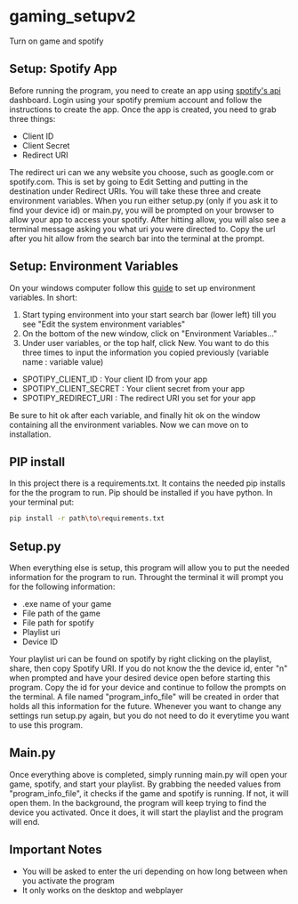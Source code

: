 # gaming_setupv2
Turn on game and spotify

## Setup: Spotify App
Before running the program, you need to create an app using [spotify's api](https://developer.spotify.com/dashboard/applications) dashboard. Login using your spotify premium account and follow the instructions to create the app. Once the app is created, you need to grab three things:
* Client ID
* Client Secret
* Redirect URI

The redirect uri can we any website you choose, such as google.com or spotify.com. This is set by going to Edit Setting and putting in the destination under Redirect URIs. You will take these three and create environment variables. When you run either setup.py (only if you ask it to find your device id) or main.py, you will be prompted on your browser to allow your app to access your spotify. After hitting allow, you will also see a terminal message asking you what uri you were directed to. Copy the url after you hit allow from the search bar into the terminal at the prompt.

## Setup: Environment Variables
On your windows computer follow this [guide](https://www.architectryan.com/2018/08/31/how-to-change-environment-variables-on-windows-10/) to set up environment variables. In short:
1. Start typing environment into your start search bar (lower left) till you see "Edit the system environment variables"
2. On the bottom of the new window, click on "Environment Variables..."
3. Under user variables, or the top half, click New. You want to do this three times to input the information you copied previously (variable name : variable value)
  - SPOTIPY_CLIENT_ID : Your client ID from your app
  - SPOTIPY_CLIENT_SECRET : Your client secret from your app
  - SPOTIPY_REDIRECT_URI : The redirect URI you set for your app
 
 Be sure to hit ok after each variable, and finally hit ok on the window containing all the environment variables. Now we can move on to installation.
 
 ## PIP install
 In this project there is a requirements.txt. It contains the needed pip installs for the the program to run. Pip should be installed if you have python. In your terminal put:
 
```bash
pip install -r path\to\requirements.txt
```

## Setup.py
When everything else is setup, this program will allow you to put the needed information for the program to run. Throught the terminal it will prompt you for the following information:
- .exe name of your game
- File path of the game
- File path for spotify
- Playlist uri
- Device ID

Your playlist uri can be found on spotify by right clicking on the playlist, share, then copy Spotify URI. If you do not know the the device id, enter "n" when prompted and have your desired device open before starting this program. Copy the id for your device and continue to follow the prompts on the terminal. A file named "program_info_file"  will be created in order that holds all this information for the future. Whenever you want to change any settings run setup.py again, but you do not need to do it everytime you want to use this program.

## Main.py
Once everything above is completed, simply running main.py will open your game, spotify, and start your playlist. By grabbing the needed values from "program_info_file", it checks if the game and spotify is running. If not, it will open them. In the background, the program will keep trying to find the device you activated. Once it does, it will start the playlist and the program will end.

## Important Notes
- You will be asked to enter the uri depending on how long between when you activate the program
- It only works on the desktop and webplayer
